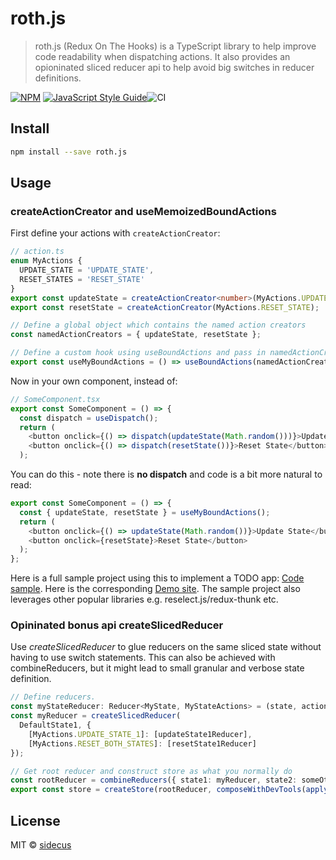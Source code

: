 # roth.js

> roth.js (Redux On The Hooks) is a TypeScript library to help improve code readability when dispatching actions. It also provides an opioninated sliced reducer api to help avoid big switches in reducer definitions.

[![NPM](https://img.shields.io/npm/v/roth.js.svg)](https://www.npmjs.com/package/roth.js) [![JavaScript Style Guide](https://img.shields.io/badge/code_style-standard-brightgreen.svg)](https://standardjs.com)![CI](https://github.com/sidecus/roth.js/workflows/CI/badge.svg?branch=master)

## Install

```bash
npm install --save roth.js
```

## Usage
### createActionCreator and useMemoizedBoundActions
First define your actions with ```createActionCreator```:
```typescript
// action.ts
enum MyActions {
  UPDATE_STATE = 'UPDATE_STATE',
  RESET_STATES = 'RESET_STATE'
}
export const updateState = createActionCreator<number>(MyActions.UPDATE_STATE);
export const resetState = createActionCreator(MyActions.RESET_STATE);

// Define a global object which contains the named action creators
const namedActionCreators = { updateState, resetState };

// Define a custom hook using useBoundActions and pass in namedActionCreators as the parameter
export const useMyBoundActions = () => useBoundActions(namedActionCreators);
```
Now in your own component, instead of:
```typescript
// SomeComponent.tsx
export const SomeComponent = () => {
  const dispatch = useDispatch();
  return (
    <button onclick={() => dispatch(updateState(Math.random()))}>Update State</button>
    <button onclick={() => dispatch(resetState())}>Reset State</button>
  );
```
You can do this - note there is **no dispatch** and code is a bit more natural to read:
```typescript
export const SomeComponent = () => {
  const { updateState, resetState } = useMyBoundActions();
  return (
    <button onclick={() => updateState(Math.random())}>Update State</button>
    <button onclick={resetState}>Reset State</button>
  );
};
```
Here is a full sample project using this to implement a TODO app: [Code sample](https://github.com/sidecus/reactstudy/tree/master/src/ReduxHooks). Here is the corresponding [Demo site](https://sidecus.github.io/reactstudy/).
The sample project also leverages other popular libraries e.g. reselect.js/redux-thunk etc.

### Opininated bonus api createSlicedReducer
Use *createSlicedReducer* to glue reducers on the same sliced state without having to use switch statements. This can also be achieved with combineReducers, but it might lead to small granular and verbose state definition.
```typescript
// Define reducers.
const myStateReducer: Reducer<MyState, MyStateActions> = (state, action) => {...};
const myReducer = createSlicedReducer(
  DefaultState1, {
    [MyActions.UPDATE_STATE_1]: [updateState1Reducer],
    [MyActions.RESET_BOTH_STATES]: [resetState1Reducer]
});

// Get root reducer and construct store as what you normally do
const rootReducer = combineReducers({ state1: myReducer, state2: someOtherReducer});
export const store = createStore(rootReducer, composeWithDevTools(applyMiddleware(thunk)));
```

## License

MIT © [sidecus](https://github.com/sidecus)
